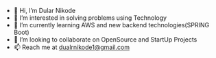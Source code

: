 - 👋 Hi, I’m Dular Nikode
- 👀 I’m interested in solving problems using Technology
- 🌱 I’m currently learning AWS and new backend technologies(SPRING Boot)
- 💞️ I’m looking to collaborate on OpenSource and StartUp Projects
- 📫 Reach me at dualrnikode1@gmail.com

<!---
dularnikode/dularnikode is a ✨ special ✨ repository because its `README.md` (this file) appears on your GitHub profile.
You can click the Preview link to take a look at your changes.
--->
